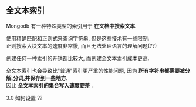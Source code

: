 ## 全文本索引

Mongodb 有一种特殊类型的索引用于 __在文档中搜索文本__.  

使用精确匹配和正则式来查询字符串, 但是这些技术有一些限制:  
正则搜索大块文本的速度非常慢, 而且无法处理语言的理解问题(??)

创建任何一种索引的开销都比较大, 而创建全文本索引成本更高.  

全文本索引也会导致比"普通"索引更严重的性能问题,
因为 __所有字符串都需要被分解,分词,并保存到一些地方__.  
因此 __全文本索引的集合写入速度要差__ .


3.0 如何设置 ??  
